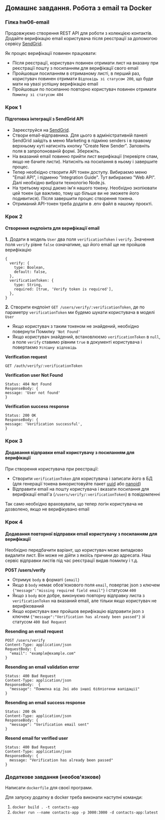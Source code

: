 ## Домашнє завдання. Робота з email та Docker

### Гілка hw06-email

Продовжуємо створення REST API для роботи з колекцією контактів.
Додайте верифікацію email користувача після реєстрації за допомогою сервісу [SendGrid](https://sendgrid.com/en-us).

Як процес верифікації повинен працювати:

- Після реєстрації, користувач повинен отримати лист на вказану при реєстрації пошту з посиланням для верифікації свого email
- Пройшовши посиланням в отриманому листі, в перший раз, користувач повинен отримати `Відповідь зі статусом 200`, що буде мати на увазі успішну верифікацію email
- Пройшовши по посиланню повторно користувач повинен отримати `Помилку зі статусом 404`

### Крок 1

#### Підготовка інтеграції з SendGrid API

- Зареєструйся на [SendGrid](https://sendgrid.com/en-us).
- Створи email-відправника. Для цього в адміністративній панелі SendGrid зайдіть в меню Marketing в підміню senders і в правому верхньому куті натисніть кнопку "Create New Sender". Заповніть поля в запропонованій формі. Збережіть.
- На вказаний email повинно прийти лист верифікації (перевірте спам, якщо не бачите листи). Натисніть на посилання в ньому і завершите процес.
- Тепер необхідно створити API токен доступу. Вибираємо меню "Email API", і підменю "Integration Guide". Тут вибираємо "Web API". Далі необхідно вибрати технологію Node.js.
- На третьому кроці даємо ім'я нашого токену. Необхідно зкопіювати цей токен (це важливо, тому що більше ви не зможете його подивитися). Після завершити процес створення токена.
- Отриманий API-токен треба додати в .env файл в нашому проєкті.

### Крок 2

#### Створення ендпоінта для верифікації email

**1.** Додати в модель `User` два поля `verificationToken` і `verify`. Значення поля `verify` рівне `false` означатиме, що його email ще не пройшов верифікацію

```shell
{
  verify: {
    type: Boolean,
    default: false,
  },
  verificationToken: {
    type: String,
    required: [true, 'Verify token is required'],
  },
}
```

**2.** Створити ендпоінт `GET /users/verify/:verificationToken`, де по параметру `verificationToken` ми будемо шукати користувача в моделі `User`

- Якщо користувач з таким токеном не знайдений, необхідно повернути Помилку `'Not Found'`
- Якщо користувач знайдений, встановлюємо `verificationToken` в `null`, а поле `verify` ставимо рівним `true` в документі користувача і повертаємо `Успішну відповідь`

**Verification request**

```shell
GET /auth/verify/:verificationToken
```

**Verification user Not Found**

```shell
Status: 404 Not Found
ResponseBody: {
message: 'User not found'
}
```

**Verification success response**

```shell
Status: 200 OK
ResponseBody: {
message: 'Verification successful',
}
```

### Крок 3

#### Додавання відправки email користувачу з посиланням для верифікації

При створення користувача при реєстрації:

- Створити `verificationToken` для користувача і записати його в БД (для генерації токена використовуйте пакет [uuid](https://www.npmjs.com/package/uuid) або [nanoid](https://www.npmjs.com/package/nanoid))
- Відправити email на пошту користувача і вказати посилання для верифікації email'а (`/users/verify/:verificationToken`) в повідомленні

Так само необхідно враховувати, що тепер логін користувача не дозволено, якщо не верифікувано email

### Крок 4

#### Додавання повторної відправки email користувачу з посиланням для верифікації

Необхідно передбачити варіант, що користувач може випадково видалити лист. Він може не дійти з якоїсь причини до адресата. Наш сервіс відправки листів під час реєстрації видав помилку і т.д.

**POST /users/verify**

- Отримує `body` в форматі `{email}`
- Якщо в `body` немає обов'язкового поля `email`, повертає json з ключем `{"message":"missing required field email"}` і статусом `400`
- Якщо з `body` все добре, виконуємо повторну відправку листа з `verificationToken` на вказаний email, але тільки якщо користувач не верифікований
- Якщо користувач вже пройшов верифікацію відправити json з ключем `{"message":"Verification has already been passed"}` зі статусом `400 Bad Request`

**Resending an email request**

```shell
POST /users/verify
Content-Type: application/json
RequestBody: {
  "email": "example@example.com"
}
```

**Resending an email validation error**

```shell
Status: 400 Bad Request
Content-Type: application/json
ResponseBody:  {
  "message": "Помилка від Joi або іншої бібліотеки валідації"
}
```

**Resending an email success response**

```shell
Status: 200 Ok
Content-Type: application/json
ResponseBody: {
  "message": "Verification email sent"
}
```

**Resend email for verified user**

```shell
Status: 400 Bad Request
Content-Type: application/json
ResponseBody: {
  message: "Verification has already been passed"
}
```

### Додаткове завдання (необов'язкове)

Написати `dockerfile` для своєї програми.

Для запуску додатку в docker треба виконати наступні команди:

1. `docker build . -t contacts-app`
2. `docker run --name contacts-app -p 3000:3000 -d contacts-app:latest`
